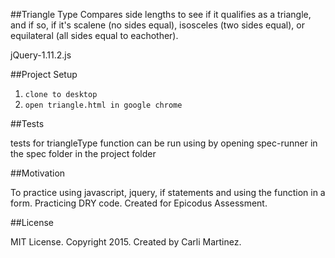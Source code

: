 ##Triangle Type
Compares side lengths to see if it qualifies as a triangle, and if so, if it's scalene (no sides equal), isosceles (two sides equal), or equilateral (all sides equal to eachother).

jQuery-1.11.2.js

##Project Setup

1. `clone to desktop`
2. `open triangle.html in google chrome`

##Tests

tests for triangleType function can be run using by opening spec-runner in the spec folder in the project folder

##Motivation

To practice using javascript, jquery, if statements and using the function in a form. Practicing DRY code. Created for Epicodus Assessment.

##License

MIT License. Copyright 2015. Created by Carli Martinez.
